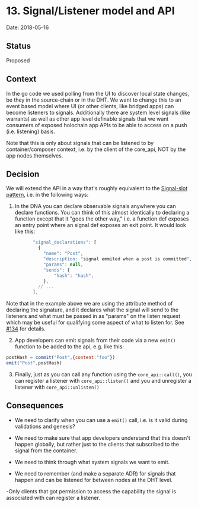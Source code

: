 # 13. Signal/Listener model and API

Date: 2018-05-16

## Status

Proposed

## Context

In the go code we used polling from the UI to discover local state changes, be they in the source-chain or in the DHT.  We want to change this to an event based model where UI (or other clients, like bridged apps) can become listeners to signals.  Additionally there are system level signals (like warrants) as well as other app level definable signals that we want consumers of exposed holochain app APIs to be able to access on a push (i.e. listening) basis.

Note that this is only about signals that can be listened to by container/composer context, i.e. by the client of the core_api, NOT by the app nodes themselves.

## Decision

We will extend the API in a way that's roughly equivalent to the [Signal-slot pattern](https://en.wikipedia.org/wiki/Signals_and_slots), i.e. in the following ways:

1. In the DNA you can declare observable signals anywhere you can declare functions.  You can think of this almost identically to declaring a function except that it "goes the other way," i.e. a function def exposes an entry point where an signal def exposes an exit point.  It would look like this:

``` javascript
          "signal_declarations": [
            {
              "name": "Post",
              "description: "signal emmited when a post is committed",
              "params": null,
              "sends": {
                  "hash": "hash",
              },
            // ...
          ],
```

Note that in the example above we are using the attribute method of declaring the signature, and it declares what the signal will send to the listeners and what must be passed in as "params" on the listen request which may be useful for qualifying some aspect of what to listen for.  See [#134](https://waffle.io/holochain/org/cards/5b4cd03d0df367001d6d12a6) for details.

2. App developers can emit signals from their code via a new `emit()` function to be added to the api, e.g. like this:

``` javascript
postHash = commit("Post",{content:"foo"})
emit("Post",postHash)
```

3. Finally, just as you can call any function using the `core_api::call()`, you can register a listener with `core_api::listen()` and you and unregister a listener with `core_api::unlisten()`

## Consequences

- We need to clarify when you can use a `emit()` call, i.e. is it valid during validations and genesis?

- We need to make sure that app developers understand that this doesn't happen globally, but rather just to the clients that subscribed to the signal from the container.

- We need to think through what system signals we want to emit.

- We need to remember (and make a separate ADR) for signals that happen and can be listened for between nodes at the DHT level.

-Only clients that got permission to access the capability the signal is associated with can register a listener.
